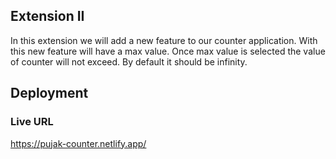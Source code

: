 ## Extension II

In this extension we will add a new feature to our counter application. With this new feature will have a max value. Once max value is selected the value of counter will not exceed. By default it should be infinity.

## Deployment

### Live URL
https://pujak-counter.netlify.app/
